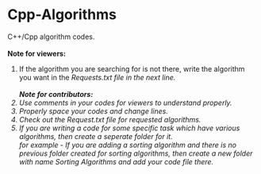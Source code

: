 # Cpp-Algorithms
C++/Cpp algorithm codes.<br/><br>
<b>Note for viewers:</b><br>
1. If the algorithm you are searching for is not there, write the algorithm you want in the <i>Requests.txt<i> file in the next line.<br><br>
<b>Note for contributors:</b><br>
1. Use comments in your codes for viewers to understand properly.<br>
2. Properly space your codes and change lines.<br>
3. Check out the <i>Request.txt<i> file for requested algorithms.<br>
4. If you are writing a code for some specific task which have various algorithms, then create a seperate folder for it.<br>
for example - If you are adding a sorting algorithm and there is no previous folder created for sorting algorithms, then create a new folder with name Sorting Algorithms and add your code file there.<br>

